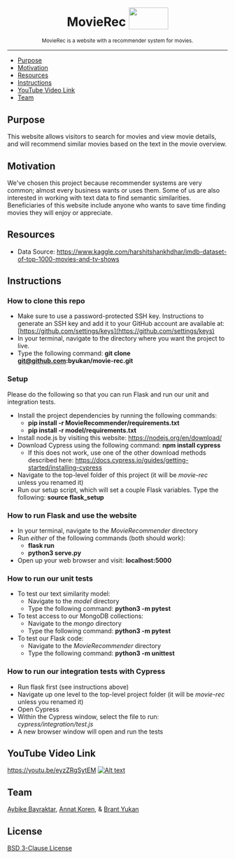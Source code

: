 <h1 align="center">MovieRec
  <sub>
    <img src="https://c.pxhere.com/images/6d/90/07af6a31003f44671b90e75d50a4-1566355.jpg!d" height="50" width="90">
  </sub>
</h1>

<p align="center">
  <sup>
    MovieRec is a website with a recommender system for movies.
        
  </sup>
</p>

***

* [Purpose](#purpose)
* [Motivation](#motivation)
* [Resources](#resources)
* [Instructions](#instructions)
* [YouTube Video Link](#youtube-video-link)
* [Team](#team)

## Purpose

This website allows visitors to search for movies and view movie details, and will recommend similar movies based on the text in the movie overview.

## Motivation

We've chosen this project because recommender systems are very common; almost every business wants or uses them. Some of us are also interested in working with text data to find semantic similarities. Beneficiaries of this website include anyone who wants to save time finding movies they will enjoy or appreciate.

## Resources
- Data Source: <https://www.kaggle.com/harshitshankhdhar/imdb-dataset-of-top-1000-movies-and-tv-shows>

## Instructions

### How to clone this repo
- Make sure to use a password-protected SSH key. Instructions to generate an SSH key and add it to your GitHub account are available at: [https://github.com/settings/keys](https://github.com/settings/keys)
- In your terminal, navigate to the directory where you want the project to live.
- Type the following command: **git clone git@github.com:byukan/movie-rec.git**

### Setup
Please do the following so that you can run Flask and run our unit and integration tests.
- Install the project dependencies by running the following commands:
  - **pip install -r MovieRecommender/requirements.txt**
  - **pip install -r model/requirements.txt**
- Install node.js by visiting this website: <https://nodejs.org/en/download/>
- Download Cypress using the following command: **npm install cypress**
  - If this does not work, use one of the other download methods described here: <https://docs.cypress.io/guides/getting-started/installing-cypress>
- Navigate to the top-level folder of this project (it will be *movie-rec* unless you renamed it)
- Run our setup script, which will set a couple Flask variables. Type the following: **source flask_setup** 

### How to run Flask and use the website
- In your terminal, navigate to the *MovieRecommender* directory
- Run *either* of the following commands (both should work):
  - **flask run**
  - **python3 serve.py**
- Open up your web browser and visit: **localhost:5000**

### How to run our unit tests
- To test our text similarity model:
  - Navigate to the *model* directory
  - Type the following command: **python3 -m pytest**
- To test access to our MongoDB collections:
  - Navigate to the *mongo* directory
  - Type the following command: **python3 -m pytest**
- To test our Flask code:
  - Navigate to the *MovieRecommender* directory
  - Type the following command: **python3 -m unittest**

### How to run our integration tests with Cypress
- Run flask first (see instructions above)
- Navigate up one level to the top-level project folder (it will be *movie-rec* unless you renamed it)
- Open Cypress
- Within the Cypress window, select the file to run: *cypress/integration/test.js*
- A new browser window will open and run the tests

## YouTube Video Link
https://youtu.be/eyzZRgSytEM
[![Alt text](https://img.youtube.com/vi/eyzZRgSytEM/maxresdefault.jpg)](https://www.youtube.com/watch?v=eyzZRgSytEM)

## Team

[Aybike Bayraktar](https://github.com/aybikke), [Annat Koren](https://github.com/a-kor-en), & [Brant Yukan](https://github.com/byukan)

## License

[BSD 3-Clause License](https://github.com/byukan/movie-rec/blob/main/LICENSE)
